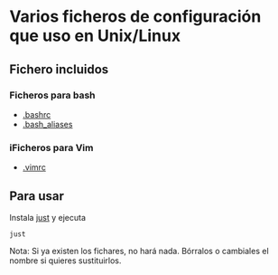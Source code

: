 # Varios ficheros de configuración que uso en Unix/Linux

## Fichero incluidos

### Ficheros para **bash**

- [.bashrc](.bashrc)
- [.bash_aliases](.bash_aliases)

### iFicheros para **Vim**

- [.vimrc](.vimrc)

## Para usar

Instala [just](https://github.com/casey/just) y ejecuta

```shell
just
```

Nota: Si ya existen los fichares, no hará nada. Bórralos o cambiales el nombre
si quieres sustituirlos.
